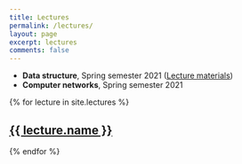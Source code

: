 ```yaml
---
title: Lectures
permalink: /lectures/
layout: page
excerpt: lectures 
comments: false
---
```


* **Data structure**, Spring semester 2021 ([Lecture materials](/lectures/2021-spring-data-structure/))
* **Computer networks**, Spring semester 2021

{% for lecture in site.lectures %}
<h2>
<a href="{{ lecture.url }}">
{{ lecture.name }}
</a>
</h2>
{% endfor %}

